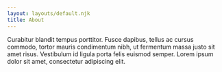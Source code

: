```yaml
---
layout: layouts/default.njk
title: About
---
```


Curabitur blandit tempus porttitor. Fusce dapibus, tellus ac cursus commodo, tortor mauris condimentum nibh, ut fermentum massa justo sit amet risus. Vestibulum id ligula porta felis euismod semper. Lorem ipsum dolor sit amet, consectetur adipiscing elit.

